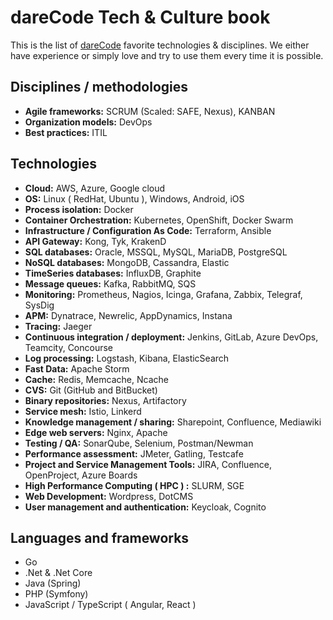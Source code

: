 # dareCode Tech & Culture book
This is the list of [dareCode](https://www.darecode.com) favorite technologies & disciplines. We either have experience or simply love and try to use them every time it is possible.

## Disciplines / methodologies
* **Agile frameworks:** SCRUM (Scaled: SAFE, Nexus), KANBAN
* **Organization models:** DevOps
* **Best practices:** ITIL

## Technologies
* **Cloud:** AWS, Azure, Google cloud
* **OS:** Linux ( RedHat, Ubuntu ), Windows, Android, iOS
* **Process isolation:** Docker
* **Container Orchestration:** Kubernetes, OpenShift, Docker Swarm
* **Infrastructure / Configuration As Code:** Terraform, Ansible
* **API Gateway:** Kong, Tyk, KrakenD
* **SQL databases:** Oracle, MSSQL, MySQL, MariaDB, PostgreSQL
* **NoSQL databases:** MongoDB, Cassandra, Elastic
* **TimeSeries databases:** InfluxDB, Graphite
* **Message queues:** Kafka, RabbitMQ, SQS
* **Monitoring:** Prometheus, Nagios, Icinga, Grafana, Zabbix, Telegraf, SysDig
* **APM:** Dynatrace, Newrelic, AppDynamics, Instana
* **Tracing:** Jaeger
* **Continuous integration / deployment:** Jenkins, GitLab, Azure DevOps, Teamcity, Concourse
* **Log processing:** Logstash, Kibana, ElasticSearch
* **Fast Data:** Apache Storm
* **Cache:** Redis, Memcache, Ncache
* **CVS:** Git (GitHub and BitBucket)
* **Binary repositories:** Nexus, Artifactory
* **Service mesh:** Istio, Linkerd
* **Knowledge management / sharing:** Sharepoint, Confluence, Mediawiki
* **Edge web servers:** Nginx, Apache
* **Testing / QA:** SonarQube, Selenium, Postman/Newman
* **Performance assessment:** JMeter, Gatling, Testcafe
* **Project and Service Management Tools:** JIRA, Confluence, OpenProject, Azure Boards
* **High Performance Computing ( HPC ) :** SLURM, SGE
* **Web Development:** Wordpress, DotCMS 
* **User management and authentication:** Keycloak, Cognito

## Languages and frameworks
* Go
* .Net & .Net Core
* Java (Spring)
* PHP (Symfony)
* JavaScript / TypeScript ( Angular, React )

